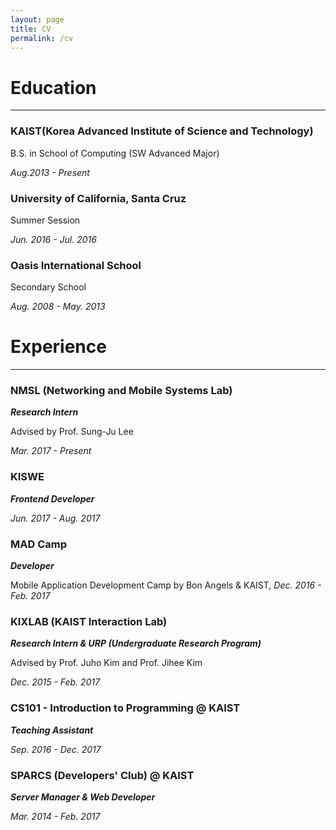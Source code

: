 ```yaml
---
layout: page
title: CV
permalink: /cv
---
```


Education
=========
--------------------------------------------------------------

### KAIST(Korea Advanced Institute of Science and Technology)
B.S. in School of Computing (SW Advanced Major) 

*Aug.2013 - Present*

### University of California, Santa Cruz
Summer Session

*Jun. 2016 - Jul. 2016*

### Oasis International School
Secondary School

*Aug. 2008 - May. 2013*



Experience
==========
--------------------------------------------------------------
### NMSL (Networking and Mobile Systems Lab)
**_Research Intern_**

Advised by Prof. Sung-Ju Lee

*Mar. 2017 - Present*

### KISWE
**_Frontend Developer_**

*Jun. 2017 - Aug. 2017*

### MAD Camp
**_Developer_**

Mobile Application Development Camp by Bon Angels & KAIST, *Dec. 2016 - Feb. 2017*

### KIXLAB (KAIST Interaction Lab)
**_Research Intern & URP (Undergraduate Research Program)_**

Advised by Prof. Juho Kim and Prof. Jihee Kim

*Dec. 2015 - Feb. 2017*

### CS101 - Introduction to Programming @ KAIST
**_Teaching Assistant_**

*Sep. 2016 - Dec. 2017*

### SPARCS (Developers' Club) @ KAIST
**_Server Manager & Web Developer_**

*Mar. 2014 - Feb. 2017*

